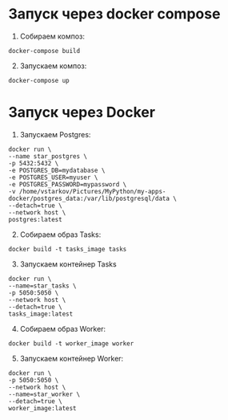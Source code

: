 # Запуск через docker compose

1. Собираем композ:

```
docker-compose build
```

2. Запускаем композ:

```
docker-compose up
```


# Запуск через Docker


1. Запускаем Postgres:
   
```
docker run \
--name star_postgres \
-p 5432:5432 \
-e POSTGRES_DB=mydatabase \
-e POSTGRES_USER=myuser \
-e POSTGRES_PASSWORD=mypassword \
-v /home/vstarkov/Pictures/MyPython/my-apps-docker/postgres_data:/var/lib/postgresql/data \
--detach=true \
--network host \
postgres:latest
```

2. Собираем образ Tasks:

```
docker build -t tasks_image tasks
```

3. Запускаем контейнер Tasks

```
docker run \
--name=star_tasks \
-p 5050:5050 \
--network host \
--detach=true \
tasks_image:latest
```

4. Собираем образ Worker:

```
docker build -t worker_image worker
```

5. Запускаем контейнер Worker:

```
docker run \
-p 5050:5050 \
--network host \
--name=star_worker \
--detach=true \
worker_image:latest
```


